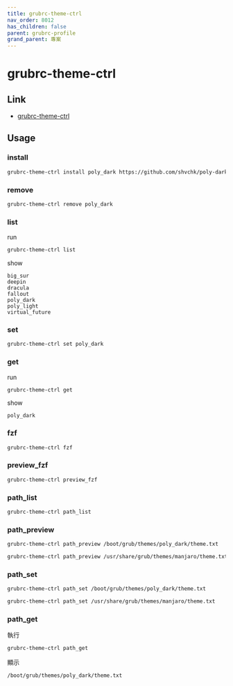 ```yaml
---
title: grubrc-theme-ctrl
nav_order: 8012
has_children: false
parent: grubrc-profile
grand_parent: 專案
---
```


# grubrc-theme-ctrl


## Link

* [grubrc-theme-ctrl](https://github.com/samwhelp/note-about-grub/tree/gh-pages/_demo/project/grubrc-profile/grubrc-theme-ctrl)


## Usage


### install

``` sh
grubrc-theme-ctrl install poly_dark https://github.com/shvchk/poly-dark.git
```

### remove

``` sh
grubrc-theme-ctrl remove poly_dark
```


### list

run

``` sh
grubrc-theme-ctrl list
```

show

```
big_sur
deepin
dracula
fallout
poly_dark
poly_light
virtual_future
```

### set

``` sh
grubrc-theme-ctrl set poly_dark
```

### get

run

``` sh
grubrc-theme-ctrl get
```

show

```
poly_dark
```


### fzf

``` sh
grubrc-theme-ctrl fzf
```


### preview_fzf

``` sh
grubrc-theme-ctrl preview_fzf
```


### path_list

``` sh
grubrc-theme-ctrl path_list
```

### path_preview

``` sh
grubrc-theme-ctrl path_preview /boot/grub/themes/poly_dark/theme.txt
```

``` sh
grubrc-theme-ctrl path_preview /usr/share/grub/themes/manjaro/theme.txt
```


### path_set

``` sh
grubrc-theme-ctrl path_set /boot/grub/themes/poly_dark/theme.txt
```

``` sh
grubrc-theme-ctrl path_set /usr/share/grub/themes/manjaro/theme.txt
```

### path_get

執行

``` sh
grubrc-theme-ctrl path_get
```

顯示

```
/boot/grub/themes/poly_dark/theme.txt
```
